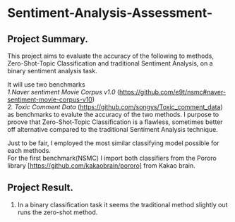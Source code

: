 # Sentiment-Analysis-Assessment-
## Project Summary.  
This project aims to evaluate the accuracy of the following to methods, Zero-Shot-Topic Classification and traditional Sentiment Analysis, on a binary sentiment analysis task.  

It will use two benchmarks  
*1.Naver sentiment Movie Corpus v1.0* (https://github.com/e9t/nsmc#naver-sentiment-movie-corpus-v10)   
*2. Toxic Comment Data* (https://github.com/songys/Toxic_comment_data)  
as benchmarks to evalute the accuracy of the two methods. I purpose to proove that Zero-Shot-Topic Classification is a flawless, sometimes better off alternative compared to the traditional Sentiment Analysis technique.   

Just to be fair, I employed the most similar classifying model possible for each methods.   
For the first benchmark(NSMC) I import both classifiers from the Pororo library [https://github.com/kakaobrain/pororo] from Kakao brain.    

## Project Result.   
1. In a binary classification task it seems the traditional method slightly out runs the zero-shot method.
